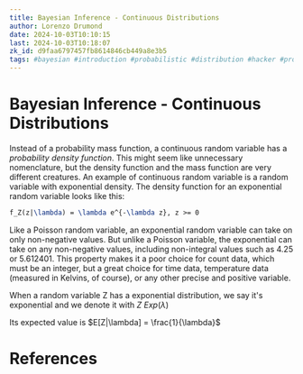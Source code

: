 ```yaml
---
title: Bayesian Inference - Continuous Distributions
author: Lorenzo Drumond
date: 2024-10-03T10:10:15
last: 2024-10-03T10:18:07
zk_id: d9faa6797457fb8614846cb449a8e3b5
tags: #bayesian #introduction #probabilistic #distribution #hacker #programming #statistics #pymc #inference #machine_learning
---
```



# Bayesian Inference - Continuous Distributions

Instead of a probability mass function, a continuous random variable has a _probability density function_. This might seem like unnecessary nomenclature, but the density function and the mass function are very different creatures. An example of continuous random variable is a random variable with exponential density. The density function for an exponential random variable looks like this:

```latex
f_Z(z|\lambda) = \lambda e^{-\lambda z}, z >= 0
```

Like a Poisson random variable, an exponential random variable can take on only non-negative values. But unlike a Poisson variable, the exponential can take on any non-negative values, including non-integral values such as 4.25 or 5.612401. This property makes it a poor choice for count data, which must be an integer, but a great choice for time data, temperature data (measured in Kelvins, of course), or any other precise and positive variable.

When a random variable Z has a exponential distribution, we say it's exponential and we denote it with $Z ~ Exp(\lambda)$

Its expected value is $E[Z|\lambda] = \frac{1}{\lambda}$

# References
